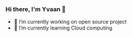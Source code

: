 ### Hi there, I'm Yvaan 👋
- 🔭 I’m currently working on open source project 
- 🌱 I’m currently learning Cloud computing


<!--
**YvaanAlsaher/YvaanAlsaher** is a ✨ _special_ ✨ repository because its `README.md` (this file) appears on your GitHub profile.

Here are some ideas to get you started:


- 👯 I’m looking to collaborate on ...
- 🤔 I’m looking for help with ...
- 💬 Ask me about ...
- 😄 Pronouns: ...
- 📫 How to reach me: 
- ⚡ Fun fact: ...
-->
